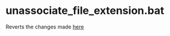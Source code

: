 # unassociate_file_extension.bat

Reverts the changes made [here](./associate_file_extension.bat.md)
